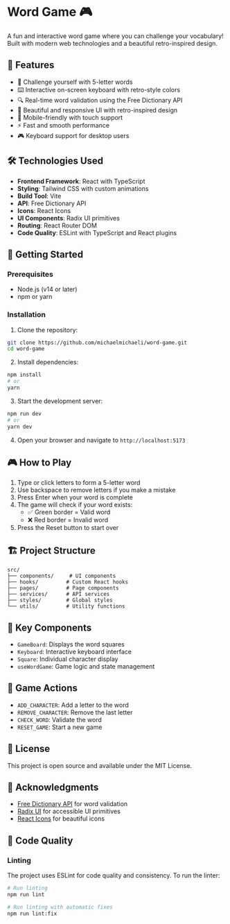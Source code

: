 # Word Game 🎮

A fun and interactive word game where you can challenge your vocabulary! Built with modern web technologies and a beautiful retro-inspired design.

## 🌟 Features

- 🎯 Challenge yourself with 5-letter words
- ⌨️ Interactive on-screen keyboard with retro-style colors
- 🔍 Real-time word validation using the Free Dictionary API
- 🎨 Beautiful and responsive UI with retro-inspired design
- 📱 Mobile-friendly with touch support
- ⚡ Fast and smooth performance
- 🎮 Keyboard support for desktop users

## 🛠️ Technologies Used

- **Frontend Framework**: React with TypeScript
- **Styling**: Tailwind CSS with custom animations
- **Build Tool**: Vite
- **API**: Free Dictionary API
- **Icons**: React Icons
- **UI Components**: Radix UI primitives
- **Routing**: React Router DOM
- **Code Quality**: ESLint with TypeScript and React plugins

## 🚀 Getting Started

### Prerequisites

- Node.js (v14 or later)
- npm or yarn

### Installation

1. Clone the repository:
```bash
git clone https://github.com/michaelmichaeli/word-game.git
cd word-game
```

2. Install dependencies:
```bash
npm install
# or
yarn
```

3. Start the development server:
```bash
npm run dev
# or
yarn dev
```

4. Open your browser and navigate to `http://localhost:5173`

## 🎮 How to Play

1. Type or click letters to form a 5-letter word
2. Use backspace to remove letters if you make a mistake
3. Press Enter when your word is complete
4. The game will check if your word exists:
   - ✅ Green border = Valid word
   - ❌ Red border = Invalid word
5. Press the Reset button to start over

## 🏗️ Project Structure

```
src/
├── components/     # UI components
├── hooks/         # Custom React hooks
├── pages/         # Page components
├── services/      # API services
├── styles/        # Global styles
└── utils/         # Utility functions
```

## 🧩 Key Components

- `GameBoard`: Displays the word squares
- `Keyboard`: Interactive keyboard interface
- `Square`: Individual character display
- `useWordGame`: Game logic and state management

## 🔄 Game Actions

- `ADD_CHARACTER`: Add a letter to the word
- `REMOVE_CHARACTER`: Remove the last letter
- `CHECK_WORD`: Validate the word
- `RESET_GAME`: Start a new game

## 📝 License

This project is open source and available under the MIT License.

## 🙏 Acknowledgments

- [Free Dictionary API](https://dictionaryapi.dev/) for word validation
- [Radix UI](https://www.radix-ui.com/) for accessible UI primitives
- [React Icons](https://react-icons.github.io/react-icons/) for beautiful icons

## 🧪 Code Quality

### Linting

The project uses ESLint for code quality and consistency. To run the linter:

```bash
# Run linting
npm run lint

# Run linting with automatic fixes
npm run lint:fix
```
